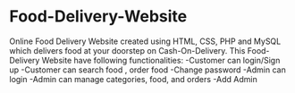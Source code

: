 # Food-Delivery-Website
Online Food Delivery Website created using HTML, CSS, PHP and MySQL which delivers food at your doorstep on Cash-On-Delivery.
 This Food-Delivery Website have following functionalities:
-Customer can login/Sign up
-Customer can search food , order food
-Change password
-Admin can login
-Admin can manage categories, food, and orders
-Add Admin
